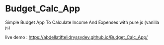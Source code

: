 # Budget_Calc_App
Simple Budget App To Calculate Income And Expenses with pure js (vanilla js)

live demo : https://abdellatiftelidryssydev.github.io/Budget_Calc_App/
